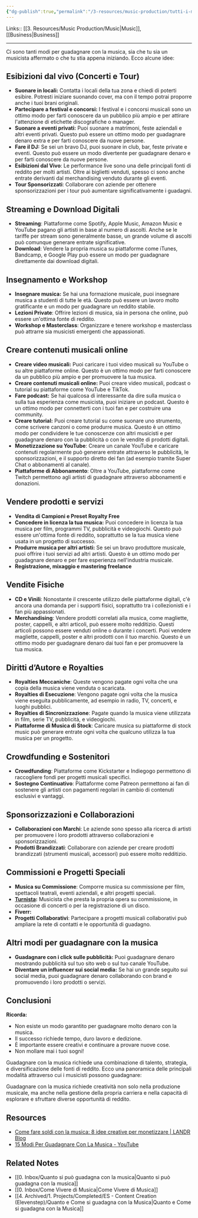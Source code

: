 ```yaml
---
{"dg-publish":true,"permalink":"/3-resources/music-production/tutti-i-modi-per-guadagnare-con-la-musica/","tags":["type/note"]}
---
```


Links:: [[3. Resources/Music Production/Music\|Music]], [[Business\|Business]]

---
Ci sono tanti modi per guadagnare con la musica, sia che tu sia un musicista affermato o che tu stia appena iniziando. Ecco alcune idee:

## Esibizioni dal vivo (Concerti e Tour)

- **Suonare in locali:** Contatta i locali della tua zona e chiedi di poterti esibire. Potresti iniziare suonando cover, ma con il tempo potrai proporre anche i tuoi brani originali.
- **Partecipare a festival e concorsi:** I festival e i concorsi musicali sono un ottimo modo per farti conoscere da un pubblico più ampio e per attirare l'attenzione di etichette discografiche o manager.
- **Suonare a eventi privati:** Puoi suonare a matrimoni, feste aziendali e altri eventi privati. Questo può essere un ottimo modo per guadagnare denaro extra e per farti conoscere da nuove persone.
- **Fare il DJ:** Se sei un bravo DJ, puoi suonare in club, bar, feste private e eventi. Questo può essere un modo divertente per guadagnare denaro e per farti conoscere da nuove persone.
- **Esibizioni dal Vivo**: Le performance live sono una delle principali fonti di reddito per molti artisti. Oltre ai biglietti venduti, spesso ci sono anche entrate derivanti dal merchandising venduto durante gli eventi.
- **Tour Sponsorizzati**: Collaborare con aziende per ottenere sponsorizzazioni per i tour può aumentare significativamente i guadagni.


## Streaming e Download Digitali

- **Streaming**: Piattaforme come Spotify, Apple Music, Amazon Music e YouTube pagano gli artisti in base al numero di ascolti. Anche se le tariffe per stream sono generalmente basse, un grande volume di ascolti può comunque generare entrate significative.
- **Download**: Vendere la propria musica su piattaforme come iTunes, Bandcamp, e Google Play può essere un modo per guadagnare direttamente dai download digitali.

## Insegnamento e Workshop

- **Insegnare musica:** Se hai una formazione musicale, puoi insegnare musica a studenti di tutte le età. Questo può essere un lavoro molto gratificante e un modo per guadagnare un reddito stabile.
- **Lezioni Private**: Offrire lezioni di musica, sia in persona che online, può essere un'ottima fonte di reddito.
- **Workshop e Masterclass**: Organizzare e tenere workshop e masterclass può attrarre sia musicisti emergenti che appassionati.


## Creare contenuti musicali online

- **Creare video musicali:** Puoi caricare i tuoi video musicali su YouTube o su altre piattaforme online. Questo è un ottimo modo per farti conoscere da un pubblico più ampio e per promuovere la tua musica.
- **Creare contenuti musicali online:** Puoi creare video musicali, podcast o tutorial su piattaforme come YouTube e TikTok.
- **Fare podcast:** Se hai qualcosa di interessante da dire sulla musica o sulla tua esperienza come musicista, puoi iniziare un podcast. Questo è un ottimo modo per connetterti con i tuoi fan e per costruire una community.
- **Creare tutorial:** Puoi creare tutorial su come suonare uno strumento, come scrivere canzoni o come produrre musica. Questo è un ottimo modo per condividere le tue conoscenze con altri musicisti e per guadagnare denaro con la pubblicità o con le vendite di prodotti digitali.
- **Monetizzazione su YouTube**: Creare un canale YouTube e caricare contenuti regolarmente può generare entrate attraverso le pubblicità, le sponsorizzazioni, e il supporto diretto dei fan (ad esempio tramite Super Chat o abbonamenti al canale).
- **Piattaforme di Abbonamento**: Oltre a YouTube, piattaforme come Twitch permettono agli artisti di guadagnare attraverso abbonamenti e donazioni.


## Vendere prodotti e servizi

- **Vendita di Campioni e Preset Royalty Free**
- **Concedere in licenza la tua musica:** Puoi concedere in licenza la tua musica per film, programmi TV, pubblicità e videogiochi. Questo può essere un'ottima fonte di reddito, soprattutto se la tua musica viene usata in un progetto di successo.
- **Produrre musica per altri artisti:** Se sei un bravo produttore musicale, puoi offrire i tuoi servizi ad altri artisti. Questo è un ottimo modo per guadagnare denaro e per fare esperienza nell'industria musicale.
- **Registrazione, mixaggio e mastering freelance**



## Vendite Fisiche

- **CD e Vinili**: Nonostante il crescente utilizzo delle piattaforme digitali, c'è ancora una domanda per i supporti fisici, soprattutto tra i collezionisti e i fan più appassionati.
- **Merchandising**: Vendere prodotti correlati alla musica, come magliette, poster, cappelli, e altri articoli, può essere molto redditizio. Questi articoli possono essere venduti online o durante i concerti. Puoi vendere magliette, cappelli, poster e altri prodotti con il tuo marchio. Questo è un ottimo modo per guadagnare denaro dai tuoi fan e per promuovere la tua musica.

## Diritti d’Autore e Royalties

- **Royalties Meccaniche**: Queste vengono pagate ogni volta che una copia della musica viene venduta o scaricata.
- **Royalties di Esecuzione**: Vengono pagate ogni volta che la musica viene eseguita pubblicamente, ad esempio in radio, TV, concerti, e luoghi pubblici.
- **Royalties di Sincronizzazione**: Pagate quando la musica viene utilizzata in film, serie TV, pubblicità, e videogiochi.
- **Piattaforme di Musica di Stock**: Caricare musica su piattaforme di stock music può generare entrate ogni volta che qualcuno utilizza la tua musica per un progetto.


## Crowdfunding e Sostenitori

- **Crowdfunding**: Piattaforme come Kickstarter e Indiegogo permettono di raccogliere fondi per progetti musicali specifici.
- **Sostegno Continuativo**: Piattaforme come Patreon permettono ai fan di sostenere gli artisti con pagamenti regolari in cambio di contenuti esclusivi e vantaggi.

## Sponsorizzazioni e Collaborazioni

- **Collaborazioni con Marchi**: Le aziende sono spesso alla ricerca di artisti per promuovere i loro prodotti attraverso collaborazioni e sponsorizzazioni.
- **Prodotti Brandizzati**: Collaborare con aziende per creare prodotti brandizzati (strumenti musicali, accessori) può essere molto redditizio.

## Commissioni e Progetti Speciali

- **Musica su Commissione**: Comporre musica su commissione per film, spettacoli teatrali, eventi aziendali, e altri progetti speciali.
- **[Turnista](https://it.wikipedia.org/wiki/Turnista):** Musicista che presta la propria opera su commissione, in occasione di concerti o per la registrazione di un disco.
- **Fiverr:**
- **Progetti Collaborativi**: Partecipare a progetti musicali collaborativi può ampliare la rete di contatti e le opportunità di guadagno.


## Altri modi per guadagnare con la musica

- **Guadagnare con i click sulle pubblicità:** Puoi guadagnare denaro mostrando pubblicità sul tuo sito web o sul tuo canale YouTube.
- **Diventare un influencer sui social media:** Se hai un grande seguito sui social media, puoi guadagnare denaro collaborando con brand e promuovendo i loro prodotti o servizi.

## Conclusioni

**Ricorda:**

- Non esiste un modo garantito per guadagnare molto denaro con la musica.
- Il successo richiede tempo, duro lavoro e dedizione.
- È importante essere creativi e continuare a provare nuove cose.
- Non mollare mai i tuoi sogni!

Guadagnare con la musica richiede una combinazione di talento, strategia, e diversificazione delle fonti di reddito. Ecco una panoramica delle principali modalità attraverso cui i musicisti possono guadagnare:

Guadagnare con la musica richiede creatività non solo nella produzione musicale, ma anche nella gestione della propria carriera e nella capacità di esplorare e sfruttare diverse opportunità di reddito.

































## Resources

- [Come fare soldi con la musica: 8 idee creative per monetizzare | LANDR Blog](https://blog.landr.com/it/come-fare-soldi-con-la-musica-8-idee-creative-per-monetizzare/)
- [15 Modi Per Guadagnare Con La Musica - YouTube](https://m.youtube.com/watch?v=oCl_JYmqRVQ)

## Related Notes

- [[0. Inbox/Quanto si può guadagna con la musica\|Quanto si può guadagna con la musica]]
- [[0. Inbox/Come Vivere di Musica\|Come Vivere di Musica]]
- [[4. Archived/1. Projects/Completed/ES - Content Creation (Elevenstep)/Quanto e Come si guadagna con la Musica\|Quanto e Come si guadagna con la Musica]]
